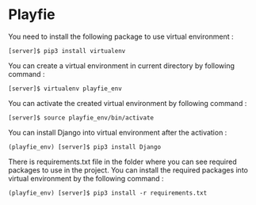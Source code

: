 # Playfie

You need to install the following package to use virtual environment :

```
[server]$ pip3 install virtualenv
```
You can create a virtual environment in current directory by following command :

```
[server]$ virtualenv playfie_env
```

You can activate the created virtual environment by following command :

```
[server]$ source playfie_env/bin/activate
```

You can install Django into virtual environment after the activation :

```
(playfie_env) [server]$ pip3 install Django
```



There is requirements.txt file in the folder where you can see required packages to use in the project. You can install the required packages into virtual environment by the following command : 

```
(playfie_env) [server]$ pip3 install -r requirements.txt 
```

